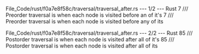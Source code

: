 File_Code/rust/f0a7e8f58c/traversal/traversal_after.rs --- 1/2 --- Rust
7 /// Preorder traversal is when each node is visited before an of it's                                                                                      7 /// Preorder traversal is when each node is visited before any of its

File_Code/rust/f0a7e8f58c/traversal/traversal_after.rs --- 2/2 --- Rust
85 /// Postorder traversal is when each node is visited after all of it's                                                                                    85 /// Postorder traversal is when each node is visited after all of its


